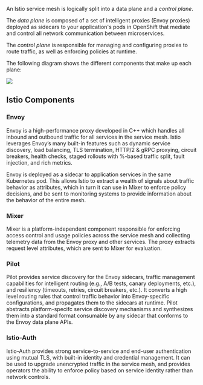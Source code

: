 An Istio service mesh is logically split into a data plane and a *control plane*.

The *data plane* is composed of a set of intelligent proxies (Envoy proxies) deployed as sidecars to your application's pods in OpenShift that mediate and control all network communication between microservices.

The *control plane* is responsible for managing and configuring proxies to route traffic, as well as enforcing policies at runtime.

The following diagram shows the different components that make up each plane:

![](../../assets/introcution/arch.png)

## Istio Components

### Envoy
Envoy is a high-performance proxy developed in C++ which handles all inbound and outbound traffic for all services in the service mesh. Istio leverages Envoy’s many built-in features such as dynamic service discovery, load balancing, TLS termination, HTTP/2 & gRPC proxying, circuit breakers, health checks, staged rollouts with %-based traffic split, fault injection, and rich metrics.

Envoy is deployed as a sidecar to application services in the same Kubernetes pod. This allows Istio to extract a wealth of signals about traffic behavior as attributes, which in turn it can use in Mixer to enforce policy decisions, and be sent to monitoring systems to provide information about the behavior of the entire mesh.

### Mixer
Mixer is a platform-independent component responsible for enforcing access control and usage policies across the service mesh and collecting telemetry data from the Envoy proxy and other services. The proxy extracts request level attributes, which are sent to Mixer for evaluation.

### Pilot
Pilot provides service discovery for the Envoy sidecars, traffic management capabilities for intelligent routing (e.g., A/B tests, canary deployments, etc.), and resiliency (timeouts, retries, circuit breakers, etc.). It converts a high level routing rules that control traffic behavior into Envoy-specific configurations, and propagates them to the sidecars at runtime. Pilot abstracts platform-specifc service discovery mechanisms and synthesizes them into a standard format consumable by any sidecar that conforms to the Envoy data plane APIs.

### Istio-Auth
Istio-Auth provides strong service-to-service and end-user authentication using mutual TLS, with built-in identity and credential management. It can be used to upgrade unencrypted traffic in the service mesh, and provides operators the ability to enforce policy based on service identity rather than network controls.